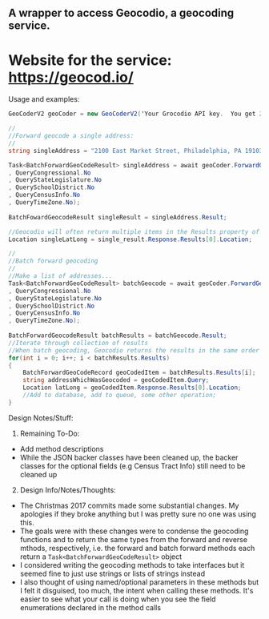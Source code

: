 ## A wrapper to access Geocodio, a geocoding service.  

# Website for the service: https://geocod.io/

Usage and examples:

```c#
GeoCoderV2 geoCoder = new GeoCoderV2('Your Grocodio API key.  You get 2500 free lookups per day!');

//
//Forward geocode a single address:
//
string singleAddress = "2100 East Market Street, Philadelphia, PA 19103";

Task<BatchForwardGeoCodeResult> singleAddress = await geoCoder.ForwardGeocodeAsync("2000 Market Street, Philadelphia, PA 19103"
, QueryCongressional.No
, QueryStateLegislature.No
, QuerySchoolDistrict.No
, QueryCensusInfo.No
, QueryTimeZone.No);
                         
BatchFowardGeocodeResult singleResult = singleAddress.Result;

//Geocodio will often return multiple items in the Results property of the Response object, ordered by the most accurate
Location singleLatLong = single_result.Response.Results[0].Location;

//
//Batch forward geocoding
//
//Make a list of addresses...
Task<BatchForwardGeoCodeResult> batchGeocode = await geoCoder.ForwardGeocodeAsync(list_of_addresses
, QueryCongressional.No
, QueryStateLegislature.No
, QuerySchoolDistrict.No
, QueryCensusInfo.No
, QueryTimeZone.No);
                         
BatchForwardGeocodeResult batchResults = batchGeocode.Result;
//Iterate through collection of results
//When batch geocoding, Geocodio returns the results in the same order as found in the list_of_addresses you pass to the ForwardGeocodeAsync method
for(int i = 0; i++; i < batchResults.Results)
{
    BatchForwardGeoCodeRecord geoCodedItem = batchResults.Results[i];
    string addressWhichWasGeocoded = geoCodedItem.Query;
    Location latLong = geoCodedItem.Response.Results[0].Location;
    //Add to database, add to queue, some other operation;
}

```

Design Notes/Stuff:

1. Remaining To-Do:
  * Add method descriptions
  * While the JSON backer classes have been cleaned up, the backer classes for the optional fields (e.g Census Tract Info) still need to be cleaned up
2. Design Info/Notes/Thoughts:
  * The Christmas 2017 commits made some substantial changes.  My apologies if they broke anything but I was pretty sure no one was using this.
  * The goals were with these changes were to condense the geocoding functions and to return the same types from the forward and reverse mthods, respectively, i.e. the forward and batch forward methods each return a `Task<BatchForwardGeoCodeResult>` object
  * I considered writing the geocoding methods to take interfaces but it seemed fine to just use strings or lists of strings instead
  * I also thought of using named/optional parameters in these methods but I felt it disguised, too much, the intent when calling these methods.  It's easier to see what your call is doing when you see the field enumerations declared in the method calls

